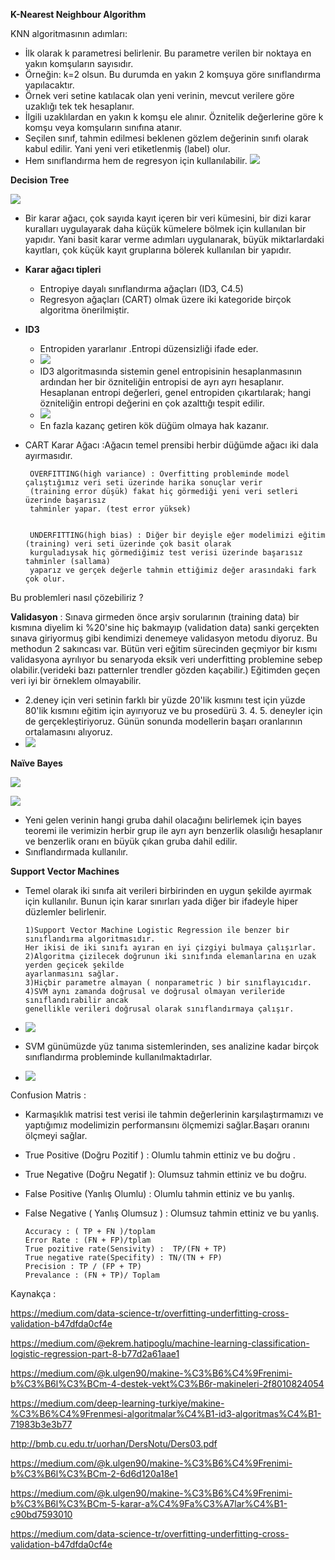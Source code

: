   
**K-Nearest Neighbour Algorithm** 

KNN algoritmasının adımları:
- İlk olarak k parametresi belirlenir. Bu parametre verilen bir noktaya en yakın komşuların sayısıdır.
- Örneğin: k=2 olsun. Bu durumda en yakın 2 komşuya göre sınıflandırma yapılacaktır.
- Örnek veri setine katılacak olan yeni verinin, mevcut verilere göre uzaklığı tek tek hesaplanır.
- İlgili uzaklılardan en yakın k komşu ele alınır. Öznitelik değerlerine göre k komşu veya komşuların sınıfına atanır.
- Seçilen sınıf, tahmin edilmesi beklenen gözlem değerinin sınıfı olarak kabul edilir. Yani yeni veri etiketlenmiş (label) olur.
- Hem sınıflandırma hem de regresyon için kullanılabilir.
![](https://github.com/Ferihann/Intern-Notes/blob/master/screenshots/Screenshot%20from%202019-07-29%2010-37-09.png)

**Decision Tree**

![](https://github.com/Ferihann/Intern-Notes/blob/master/screenshots/Screenshot%20from%202019-07-29%2010-09-10.png)

- Bir karar ağacı, çok sayıda kayıt içeren bir veri kümesini, bir dizi karar kuralları uygulayarak daha küçük kümelere bölmek için kullanılan bir yapıdır. Yani basit karar verme adımları uygulanarak, 
büyük miktarlardaki kayıtları, çok küçük kayıt gruplarına bölerek kullanılan bir yapıdır.

- **Karar ağacı tipleri**
  - Entropiye dayalı sınıflandırma ağaçları (ID3,
C4.5) 
  - Regresyon ağaçları (CART) olmak üzere iki kategoride birçok algoritma önerilmiştir. 
- **ID3**
  - Entropiden yararlanır .Entropi düzensizliği ifade eder.
  - ![](https://github.com/Ferihann/Intern-Notes/blob/master/Screenshot%20from%202019-07-29%2011-18-16.png)
  - ID3 algoritmasında sistemin genel entropisinin hesaplanmasının ardından her bir özniteliğin entropisi de ayrı ayrı hesaplanır. Hesaplanan entropi değerleri, genel entropiden çıkartılarak; hangi özniteliğin entropi değerini en çok azalttığı tespit edilir.
  - ![](https://github.com/Ferihann/Intern-Notes/blob/master/screenshots/Screenshot%20from%202019-07-29%2011-23-17.png)
  - En fazla kazanç getiren kök düğüm olmaya hak kazanır.
- CART Karar Ağacı :Ağacın temel prensibi herbir düğümde ağacı iki dala ayırmasıdır. 


       OVERFITTING(high variance) : Overfitting probleminde model çalıştığımız veri seti üzerinde harika sonuçlar verir 
       (training error düşük) fakat hiç görmediği yeni veri setleri üzerinde başarısız 
       tahminler yapar. (test error yüksek)
       
       
       UNDERFITTING(high bias) : Diğer bir deyişle eğer modelimizi eğitim (training) veri seti üzerinde çok basit olarak
       kurguladıysak hiç görmediğimiz test verisi üzerinde başarısız tahminler (sallama) 
       yaparız ve gerçek değerle tahmin ettiğimiz değer arasındaki fark çok olur.
       
       
 Bu problemleri nasıl çözebiliriz ?
    
 **Validasyon** : Sınava girmeden önce arşiv sorularının (training data) bir kısmına diyelim ki %20'sine hiç bakmayıp (validation data) sanki gerçekten sınava giriyormuş gibi kendimizi denemeye validasyon metodu diyoruz. Bu methodun 2 sakıncası var.
Bütün veri eğitim sürecinden geçmiyor bir kısmı validasyona ayrılıyor bu senaryoda eksik veri underfitting problemine sebep olabilir.(verideki bazı patternler trendler gözden kaçabilir.)
Eğitimden geçen veri iyi bir örneklem olmayabilir.

  - 2.deney için veri setinin farklı bir yüzde 20'lik kısmını test için yüzde 80'lik kısmını eğitim için ayırıyoruz ve bu prosedürü 3. 4. 5. deneyler için de gerçekleştiriyoruz. Günün sonunda modellerin başarı oranlarının ortalamasını alıyoruz.
  - ![](https://github.com/Ferihann/Intern-Notes/blob/master/screenshots/Screenshot%20from%202019-07-29%2017-00-06.png)
  
**Naïve Bayes**

![](https://github.com/Ferihann/Intern-Notes/blob/master/screenshots/Screenshot%20from%202019-07-29%2010-10-02.png)

![](https://github.com/Ferihann/Intern-Notes/blob/master/screenshots/Screenshot%20from%202019-07-29%2014-49-16.png)

- Yeni gelen verinin hangi gruba dahil olacağını belirlemek için bayes teoremi ile verimizin herbir grup ile ayrı ayrı benzerlik 
olasılığı hesaplanır ve benzerlik oranı en büyük çıkan gruba dahil edilir.
- Sınıflandırmada kullanılır.

**Support Vector Machines**

- Temel olarak iki sınıfa ait verileri birbirinden en uygun şekilde ayırmak için kullanılır. 
Bunun için karar sınırları yada diğer bir ifadeyle hiper düzlemler belirlenir.
      
      1)Support Vector Machine Logistic Regression ile benzer bir sınıflandırma algoritmasıdır.
      Her ikisi de iki sınıfı ayıran en iyi çizgiyi bulmaya çalışırlar.
      2)Algoritma çizilecek doğrunun iki sınıfında elemanlarına en uzak yerden geçicek şekilde
      ayarlanmasını sağlar. 
      3)Hiçbir parametre almayan ( nonparametric ) bir sınıflayıcıdır. 
      4)SVM aynı zamanda doğrusal ve doğrusal olmayan verileride sınıflandırabilir ancak 
      genellikle verileri doğrusal olarak sınıflandırmaya çalışır.



- ![](https://github.com/Ferihann/Intern-Notes/blob/master/screenshots/Screenshot%20from%202019-07-29%2010-10-20.png)
- SVM günümüzde yüz tanıma sistemlerinden, ses analizine kadar birçok sınıflandırma probleminde kullanılmaktadırlar.
- ![](https://github.com/Ferihann/Intern-Notes/blob/master/screenshots/Screenshot%20from%202019-07-29%2015-00-47.png)

Confusion Matris :
  - Karmaşıklık matrisi test verisi ile tahmin değerlerinin karşılaştırmamızı ve yaptığımız modelimizin 
  performansını ölçmemizi sağlar.Başarı oranını ölçmeyi sağlar.
- True Positive (Doğru Pozitif ) : Olumlu tahmin ettiniz ve bu doğru .
- True Negative (Doğru Negatif ): Olumsuz tahmin ettiniz ve bu doğru.
- False Positive (Yanlış Olumlu) : Olumlu tahmin ettiniz ve bu yanlış.
- False Negative ( Yanlış Olumsuz ) : Olumsuz tahmin ettiniz ve bu yanlış.

      Accuracy : ( TP + FN )/toplam
      Error Rate : (FN + FP)/tplam
      True pozitive rate(Sensivity) :  TP/(FN + TP)
      True negative rate(Specifity) : TN/(TN + FP)
      Precision : TP / (FP + TP)
      Prevalance : (FN + TP)/ Toplam



















Kaynakça : 

https://medium.com/data-science-tr/overfitting-underfitting-cross-validation-b47dfda0cf4e

https://medium.com/@ekrem.hatipoglu/machine-learning-classification-logistic-regression-part-8-b77d2a61aae1

https://medium.com/@k.ulgen90/makine-%C3%B6%C4%9Frenimi-b%C3%B6l%C3%BCm-4-destek-vekt%C3%B6r-makineleri-2f8010824054

https://medium.com/deep-learning-turkiye/makine-%C3%B6%C4%9Frenmesi-algoritmalar%C4%B1-id3-algoritmas%C4%B1-71983b3e3b77

http://bmb.cu.edu.tr/uorhan/DersNotu/Ders03.pdf

https://medium.com/@k.ulgen90/makine-%C3%B6%C4%9Frenimi-b%C3%B6l%C3%BCm-2-6d6d120a18e1

https://medium.com/@k.ulgen90/makine-%C3%B6%C4%9Frenimi-b%C3%B6l%C3%BCm-5-karar-a%C4%9Fa%C3%A7lar%C4%B1-c90bd7593010

https://medium.com/data-science-tr/overfitting-underfitting-cross-validation-b47dfda0cf4e
